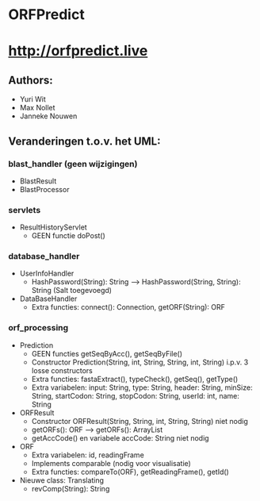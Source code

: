 # ORFPredict
# <http://orfpredict.live>
## Authors:
* Yuri Wit
* Max Nollet
* Janneke Nouwen

## Veranderingen t.o.v. het UML:
### blast_handler (geen wijzigingen)
  * BlastResult
  * BlastProcessor
### servlets
  * ResultHistoryServlet
    * GEEN functie doPost()
### database_handler
  * UserInfoHandler
    * HashPassword(String): String --> HashPassword(String, String): String (Salt toegevoegd)
  * DataBaseHandler
    * Extra functies: connect(): Connection, getORF(String): ORF
### orf_processing
  * Prediction
    * GEEN functies getSeqByAcc(), getSeqByFile()
    * Constructor Prediction(String, int, String, String, int, String) i.p.v. 3 losse constructors
    * Extra functies: fastaExtract(), typeCheck(), getSeq(), getType()
    * Extra variabelen: input: String, type: String, header: String, minSize: String, startCodon: String, stopCodon: String, userId: int, name: String
  * ORFResult
    * Constructor ORFResult(String, String, int, String, String) niet nodig 
    * getORFs(): ORF --> getORFs(): ArrayList<ORF>
    * getAccCode() en variabele accCode: String niet nodig
  * ORF
    * Extra variabelen: id, readingFrame
    * Implements comparable (nodig voor visualisatie)
    * Extra functies: compareTo(ORF), getReadingFrame(), getId()
  * Nieuwe class: Translating
    * revComp(String): String 
